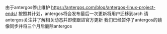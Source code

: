 由于antergos停止维护 https://antergos.com/blog/antergos-linux-project-ends/
按照其计划，antergos将会发布最后一次更新将用户迁移到arch
请antergos关注并了解相关动态并即使跟进官方更新
我们已经暂停了antergos的镜像同步并将三个月后删除antergos
